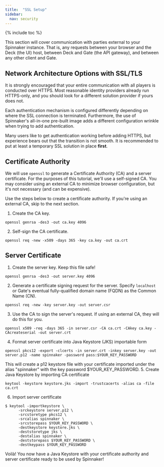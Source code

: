 ```yaml
---
title:  "SSL Setup"
sidebar:
  nav: security
---
```

{% include toc %}


This section will cover communication with parties external to your Spinnaker instance. That is, any requests between your browser and the Deck (the UI) host, between Deck and Gate (the API gateway), and between any other client and Gate.

## Network Architecture Options with SSL/TLS
It is strongly encouraged that your entire communication with all players is conducted over HTTPS. Most reasonable identity providers already run HTTPS-only, and you should look for a different solution provider if yours does not.

Each authentication mechanism is configured differently depending on where the SSL connection is terminated. Furthermore, the use of Spinnaker's all-in-one pre-built image adds a different configuration wrinkle when trying to add authentication.

Many users like to get authentication working before adding HTTPS, but experience bears out that the transition is not smooth. It is recommended to put at least a temporary SSL solution in place **first**.

## Certificate Authority

We will use `openssl` to generate a Certificate Authority (CA) and a server certificate. For the purposes of this tutorial, we'll use a self-signed CA. You may consider using an external CA to minimize browser configuration, but it's not necessary (and can be expensive).

Use the steps below to create a certificate authority. If you're using an external CA, skip to the next section.

1. Create the CA key.
```
openssl genrsa -des3 -out ca.key 4096
```
2. Self-sign the CA certificate.
```
openssl req -new -x509 -days 365 -key ca.key -out ca.crt
```

## Server Certificate
1. Create the server key. Keep this file safe!
```
openssl genrsa -des3 -out server.key 4096
```
2. Generate a certificate signing request for the server. Specify `localhost` or Gate's eventual fully-qualified domain name (FQDN) as the Common Name (CN).
```
openssl req -new -key server.key -out server.csr
```
3. Use the CA to sign the server's request. If using an external CA, they will do this for you.
```
openssl x509 -req -days 365 -in server.csr -CA ca.crt -CAkey ca.key -CAcreateserial -out server.crt
```
4. Format server certificate into Java Keystore (JKS) importable form
```
openssl pkcs12 -export -clcerts -in server.crt -inkey server.key -out server.p12 -name spinnaker -password pass:$YOUR_KEY_PASSWORD
```
This will create a p12 keystore file with your certificate imported under the alias "spinnaker" with the key password $YOUR_KEY_PASSWORD.
5. Create Java Keystore by importing CA certificate
```
keytool -keystore keystore.jks -import -trustcacerts -alias ca -file ca.crt
```
6. Import server certificate
```
$ keytool -importkeystore \
      -srckeystore server.p12 \
      -srcstoretype pkcs12 \
      -srcalias spinnaker \
      -srcstorepass $YOUR_KEY_PASSWORD \
      -destkeystore keystore.jks \
      -deststoretype jks \
      -destalias spinnaker \
      -deststorepass $YOUR_KEY_PASSWORD \
      -destkeypass $YOUR_KEY_PASSWORD
```

Voilà! You now have a Java Keystore with your certificate authority and server certificate ready to be used by Spinnaker!
